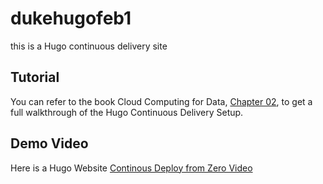 # dukehugofeb1
this is a Hugo continuous delivery site


## Tutorial
You can refer to the book Cloud Computing for Data, [Chapter 02](https://paiml.com/docs/home/books/cloud-computing-for-data/chapter02-cloud-foundations/), to get a full walkthrough of the Hugo Continuous Delivery Setup. 

## Demo Video

Here is a Hugo Website [Continous Deploy from Zero Video](https://www.youtube.com/watch?v=xiodvLdPnvI)
